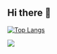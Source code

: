 ## Hi there 👋
[![Top Langs](https://github-readme-stats.vercel.app/api/top-langs/?username=endymion18&layout=compact)](https://github.com/anuraghazra/github-readme-stats)

![](https://komarev.com/ghpvc/?username=endymion18&color=blueviolet)
<!--
**endymion18/endymion18** is a ✨ _special_ ✨ repository because its `README.md` (this file) appears on your GitHub profile.

Here are some ideas to get you started:

- 🔭 I’m currently working on ...
- 🌱 I’m currently learning ...
- 👯 I’m looking to collaborate on ...
- 🤔 I’m looking for help with ...
- 💬 Ask me about ...
- 📫 How to reach me: ...
- 😄 Pronouns: ...
- ⚡ Fun fact: ...
-->
